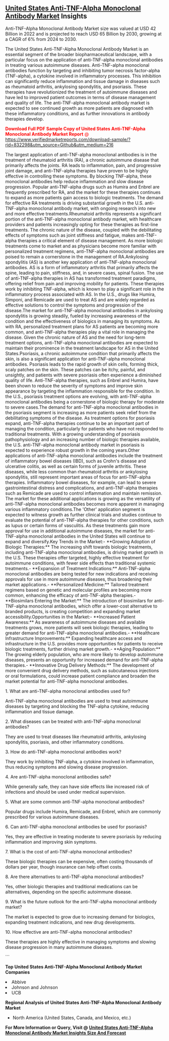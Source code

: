 <h2><a href="https://www.verifiedmarketreports.com/download-sample/?rid=832298&amp;utm_source=Github&amp;utm_medium=216" target="_blank">United States Anti-TNF-Alpha Monoclonal Antibody Market</a> Insights</h2><p>Anti-TNF-Alpha Monoclonal Antibody Market size was valued at USD 42 Billion in 2022 and is projected to reach USD 65 Billion by 2030, growing at a CAGR of 6% from 2024 to 2030.</p><p><p>The United States Anti-TNF-Alpha Monoclonal Antibody Market is an essential segment of the broader biopharmaceutical landscape, with a particular focus on the application of anti-TNF-alpha monoclonal antibodies in treating various autoimmune diseases. Anti-TNF-alpha monoclonal antibodies function by targeting and inhibiting tumor necrosis factor-alpha (TNF-alpha), a cytokine involved in inflammatory processes. This inhibition can significantly reduce inflammation and tissue damage in diseases such as rheumatoid arthritis, ankylosing spondylitis, and psoriasis. These therapies have revolutionized the treatment of autoimmune diseases and have led to improved patient outcomes in terms of disease management and quality of life. The anti-TNF-alpha monoclonal antibody market is expected to see continued growth as more patients are diagnosed with these inflammatory conditions, and as further innovations in antibody therapies develop. <p><span class=""><span style="color: #ff0000;"><strong>Download Full PDF Sample Copy of United States Anti-TNF-Alpha Monoclonal Antibody Market Report</strong> @ </span><a href="https://www.verifiedmarketreports.com/download-sample/?rid=832298&amp;utm_source=Github&amp;utm_medium=216" target="_blank">https://www.verifiedmarketreports.com/download-sample/?rid=832298&amp;utm_source=Github&amp;utm_medium=216</a></span></p>The largest application of anti-TNF-alpha monoclonal antibodies is in the treatment of rheumatoid arthritis (RA), a chronic autoimmune disease that primarily affects the joints. RA leads to inflammation, pain, and progressive joint damage, and anti-TNF-alpha therapies have proven to be highly effective in controlling these symptoms. By blocking TNF-alpha, these monoclonal antibodies help reduce inflammation and slow disease progression. Popular anti-TNF-alpha drugs such as Humira and Enbrel are frequently prescribed for RA, and the market for these therapies continues to expand as more patients gain access to biologic treatments. The demand for effective RA treatments is driving substantial growth in the U.S. anti-TNF-alpha monoclonal antibody market, with ongoing research into new and more effective treatments.Rheumatoid arthritis represents a significant portion of the anti-TNF-alpha monoclonal antibody market, with healthcare providers and patients increasingly opting for these therapies as first-line treatments. The chronic nature of the disease, coupled with the debilitating effects of symptoms such as joint stiffness and fatigue, makes anti-TNF-alpha therapies a critical element of disease management. As more biologic treatments come to market and as physicians become more familiar with personalized treatment regimens, anti-TNF-alpha monoclonal antibodies are poised to remain a cornerstone in the management of RA.Ankylosing spondylitis (AS) is another key application of anti-TNF-alpha monoclonal antibodies. AS is a form of inflammatory arthritis that primarily affects the spine, leading to pain, stiffness, and, in severe cases, spinal fusion. The use of anti-TNF-alpha therapies in AS has transformed treatment paradigms, offering relief from pain and improving mobility for patients. These therapies work by inhibiting TNF-alpha, which is known to play a significant role in the inflammatory process associated with AS. In the U.S., drugs like Humira, Simponi, and Remicade are used to treat AS and are widely regarded as effective solutions to control the symptoms and progression of the disease.The market for anti-TNF-alpha monoclonal antibodies in ankylosing spondylitis is growing steadily, fueled by increasing awareness of the condition and the effectiveness of biologics in managing its symptoms. As with RA, personalized treatment plans for AS patients are becoming more common, and anti-TNF-alpha therapies play a vital role in managing the disease. Given the chronic nature of AS and the need for long-term treatment options, anti-TNF-alpha monoclonal antibodies are expected to maintain their prominence in the treatment landscape for AS in the United States.Psoriasis, a chronic autoimmune condition that primarily affects the skin, is also a significant application for anti-TNF-alpha monoclonal antibodies. Psoriasis leads to the rapid growth of skin cells, forming thick, scaly patches on the skin. These patches can be itchy, painful, and unsightly, and patients with severe psoriasis often experience a diminished quality of life. Anti-TNF-alpha therapies, such as Enbrel and Humira, have been shown to reduce the severity of symptoms and improve skin appearance by targeting the inflammation responsible for the condition. In the U.S., psoriasis treatment options are evolving, with anti-TNF-alpha monoclonal antibodies being a cornerstone of biologic therapy for moderate to severe cases.The demand for anti-TNF-alpha monoclonal antibodies in the psoriasis segment is increasing as more patients seek relief from the debilitating symptoms of the disease. As treatment options for psoriasis expand, anti-TNF-alpha therapies continue to be an important part of managing the condition, particularly for patients who have not responded to traditional treatments. With a growing understanding of psoriasis pathophysiology and an increasing number of biologic therapies available, the U.S. anti-TNF-alpha monoclonal antibody market in psoriasis is expected to experience robust growth in the coming years.Other applications of anti-TNF-alpha monoclonal antibodies include the treatment of inflammatory bowel diseases (IBD), such as Crohn's disease and ulcerative colitis, as well as certain forms of juvenile arthritis. These diseases, while less common than rheumatoid arthritis or ankylosing spondylitis, still represent important areas of focus for anti-TNF-alpha therapies. Inflammatory bowel diseases, for example, can lead to severe gastrointestinal distress and complications, and anti-TNF-alpha therapies such as Remicade are used to control inflammation and maintain remission. The market for these additional applications is growing as the versatility of anti-TNF-alpha monoclonal antibodies becomes more apparent in managing various inflammatory conditions.The 'Other' application segment is expected to witness growth as further clinical trials and studies continue to evaluate the potential of anti-TNF-alpha therapies for other conditions, such as lupus or certain forms of vasculitis. As these treatments gain more approval for use in additional autoimmune diseases, the market for anti-TNF-alpha monoclonal antibodies in the United States will continue to expand and diversify.Key Trends in the Market:- **Growing Adoption of Biologic Therapies:** The increasing shift towards biologic treatments, including anti-TNF-alpha monoclonal antibodies, is driving market growth in the U.S. These therapies offer targeted, highly effective treatment for autoimmune conditions, with fewer side effects than traditional systemic treatments.- **Expansion of Treatment Indications:** Anti-TNF-alpha monoclonal antibodies are being tested for new indications and receiving approvals for use in more autoimmune diseases, thus broadening their market applications.- **Personalized Medicine:** Tailored treatment regimens based on genetic and molecular profiles are becoming more common, enhancing the efficacy of anti-TNF-alpha therapies.- **Biosimilars Entering the Market:** The introduction of biosimilars for anti-TNF-alpha monoclonal antibodies, which offer a lower-cost alternative to branded products, is creating competition and expanding market accessibility.Opportunities in the Market:- **Increased Patient Awareness:** As awareness of autoimmune diseases and available treatments grows, more patients will seek biologic therapies, leading to greater demand for anti-TNF-alpha monoclonal antibodies.- **Healthcare Infrastructure Improvements:** Expanding healthcare access and infrastructure in the U.S. provides more opportunities for patients to receive biologic treatments, further driving market growth.- **Aging Population:** The growing elderly population, who are more likely to develop autoimmune diseases, presents an opportunity for increased demand for anti-TNF-alpha therapies.- **Innovative Drug Delivery Methods:** The development of more convenient drug delivery methods, such as subcutaneous injections or oral formulations, could increase patient compliance and broaden the market potential for anti-TNF-alpha monoclonal antibodies.<p>1. What are anti-TNF-alpha monoclonal antibodies used for?</p><p>Anti-TNF-alpha monoclonal antibodies are used to treat autoimmune diseases by targeting and blocking the TNF-alpha cytokine, reducing inflammation and tissue damage.</p><p>2. What diseases can be treated with anti-TNF-alpha monoclonal antibodies?</p><p>They are used to treat diseases like rheumatoid arthritis, ankylosing spondylitis, psoriasis, and other inflammatory conditions.</p><p>3. How do anti-TNF-alpha monoclonal antibodies work?</p><p>They work by inhibiting TNF-alpha, a cytokine involved in inflammation, thus reducing symptoms and slowing disease progression.</p><p>4. Are anti-TNF-alpha monoclonal antibodies safe?</p><p>While generally safe, they can have side effects like increased risk of infections and should be used under medical supervision.</p><p>5. What are some common anti-TNF-alpha monoclonal antibodies?</p><p>Popular drugs include Humira, Remicade, and Enbrel, which are commonly prescribed for various autoimmune diseases.</p><p>6. Can anti-TNF-alpha monoclonal antibodies be used for psoriasis?</p><p>Yes, they are effective in treating moderate to severe psoriasis by reducing inflammation and improving skin symptoms.</p><p>7. What is the cost of anti-TNF-alpha monoclonal antibodies?</p><p>These biologic therapies can be expensive, often costing thousands of dollars per year, though insurance can help offset costs.</p><p>8. Are there alternatives to anti-TNF-alpha monoclonal antibodies?</p><p>Yes, other biologic therapies and traditional medications can be alternatives, depending on the specific autoimmune disease.</p><p>9. What is the future outlook for the anti-TNF-alpha monoclonal antibody market?</p><p>The market is expected to grow due to increasing demand for biologics, expanding treatment indications, and new drug developments.</p><p>10. How effective are anti-TNF-alpha monoclonal antibodies?</p><p>These therapies are highly effective in managing symptoms and slowing disease progression in many autoimmune diseases.</p>```</p><p><strong>Top United States Anti-TNF-Alpha Monoclonal Antibody Market Companies</strong></p><div data-test-id=""><p><li>Abbive</li><li> Johnson and Johnson</li><li> UCB</li></p><div><strong>Regional Analysis of&nbsp;United States Anti-TNF-Alpha Monoclonal Antibody Market</strong></div><ul><li dir="ltr"><p dir="ltr">North America&nbsp;(United States, Canada, and Mexico, etc.)</p></li></ul><p><strong>For More Information or Query, Visit @&nbsp;</strong><strong><a href="https://www.verifiedmarketreports.com/product/anti-tnf-alpha-monoclonal-antibody-market/?utm_source=Github&amp;utm_medium=216" target="_blank">United States Anti-TNF-Alpha Monoclonal Antibody Market Insights Size And Forecast</a></strong></p></div>
